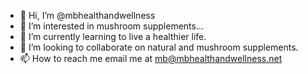 - 👋 Hi, I’m @mbhealthandwellness
- 👀 I’m interested in mushroom supplements...
- 🌱 I’m currently learning to live a healthier life.
- 💞️ I’m looking to collaborate on natural and mushroom supplements.
- 📫 How to reach me email me at mb@mbhealthandwellness.net

<!---
mbhealthandwellness/mbhealthandwellness is a ✨ special ✨ repository because its `README.md` (this file) appears on your GitHub profile.
You can click the Preview link to take a look at your changes.
--->
